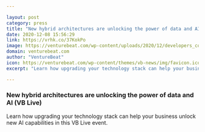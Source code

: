 ```yaml
---

layout: post
category: press
title: "New hybrid architectures are unlocking the power of data and AI (VB Live)"
date: 2020-12-08 15:56:29
link: https://vrhk.co/37KokPo
image: https://venturebeat.com/wp-content/uploads/2020/12/developers_collaborating.GettyImages-1159379139.jpg?w=1200&strip=all
domain: venturebeat.com
author: "VentureBeat"
icon: https://venturebeat.com/wp-content/themes/vb-news/img/favicon.ico
excerpt: "Learn how upgrading your technology stack can help your business unlock new AI capabilities in this VB Live event."

---
```


### New hybrid architectures are unlocking the power of data and AI (VB Live)

Learn how upgrading your technology stack can help your business unlock new AI capabilities in this VB Live event.